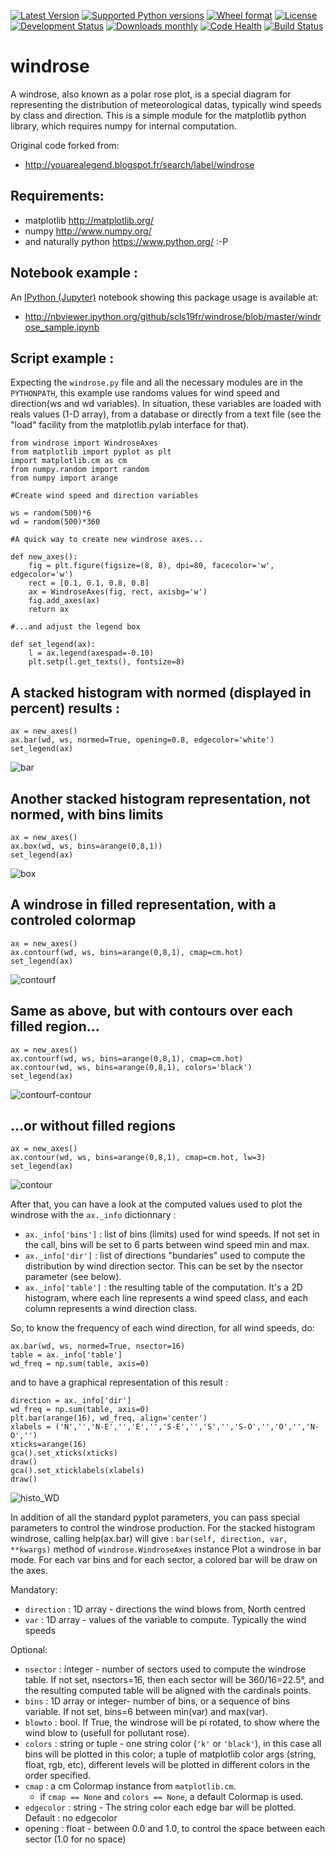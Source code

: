 [![Latest Version](https://img.shields.io/pypi/v/windrose.svg)](https://pypi.python.org/pypi/windrose/)
[![Supported Python versions](https://img.shields.io/pypi/pyversions/windrose.svg)](https://pypi.python.org/pypi/windrose/)
[![Wheel format](https://img.shields.io/pypi/wheel/windrose.svg)](https://pypi.python.org/pypi/windrose/)
[![License](https://img.shields.io/pypi/l/windrose.svg)](https://pypi.python.org/pypi/windrose/)
[![Development Status](https://img.shields.io/pypi/status/windrose.svg)](https://pypi.python.org/pypi/windrose/)
[![Downloads monthly](https://img.shields.io/pypi/dm/windrose.svg)](https://pypi.python.org/pypi/windrose/)
[![Code Health](https://landscape.io/github/scls19fr/windrose/master/landscape.svg?style=flat)](https://landscape.io/github/scls19fr/windrose/master)
[![Build Status](https://travis-ci.org/scls19fr/windrose.svg)](https://travis-ci.org/scls19fr/windrose)


windrose
========

A windrose, also known as a polar rose plot, is a special diagram for representing the distribution of meteorological datas, typically wind speeds by class and direction.
This is a simple module for the matplotlib python library, which requires numpy for internal computation.

Original code forked from:
 - http://youarealegend.blogspot.fr/search/label/windrose


Requirements:
-------------

 - matplotlib http://matplotlib.org/
 - numpy http://www.numpy.org/
 - and naturally python https://www.python.org/ :-P

Notebook example :
------------------
An [IPython (Jupyter)](http://ipython.org/) notebook showing this package usage is available at:

 - http://nbviewer.ipython.org/github/scls19fr/windrose/blob/master/windrose_sample.ipynb

Script example :
----------------

Expecting the `windrose.py` file and all the necessary modules are in the `PYTHONPATH`, this example use randoms values for wind speed and direction(ws and wd variables). In situation, these variables are loaded with reals values (1-D array), from a database or directly from a text file (see the "load" facility from the matplotlib.pylab interface for that).

    from windrose import WindroseAxes
    from matplotlib import pyplot as plt
    import matplotlib.cm as cm
    from numpy.random import random
    from numpy import arange

    #Create wind speed and direction variables

    ws = random(500)*6
    wd = random(500)*360

    #A quick way to create new windrose axes...

    def new_axes():
        fig = plt.figure(figsize=(8, 8), dpi=80, facecolor='w', edgecolor='w')
        rect = [0.1, 0.1, 0.8, 0.8]
        ax = WindroseAxes(fig, rect, axisbg='w')
        fig.add_axes(ax)
        return ax

    #...and adjust the legend box

    def set_legend(ax):
        l = ax.legend(axespad=-0.10)
        plt.setp(l.get_texts(), fontsize=8)

A stacked histogram with normed (displayed in percent) results :
----------------------------------------------------------------

    ax = new_axes()
    ax.bar(wd, ws, normed=True, opening=0.8, edgecolor='white')
    set_legend(ax)

![bar](screenshots/bar.png)

Another stacked histogram representation, not normed, with bins limits
----------------------------------------------------------------------

    ax = new_axes()
    ax.box(wd, ws, bins=arange(0,8,1))
    set_legend(ax)

![box](screenshots/box.png)

A windrose in filled representation, with a controled colormap
--------------------------------------------------------------

    ax = new_axes()
    ax.contourf(wd, ws, bins=arange(0,8,1), cmap=cm.hot)
    set_legend(ax)

![contourf](screenshots/contourf.png)

Same as above, but with contours over each filled region...
-----------------------------------------------------------

    ax = new_axes()
    ax.contourf(wd, ws, bins=arange(0,8,1), cmap=cm.hot)
    ax.contour(wd, ws, bins=arange(0,8,1), colors='black')
    set_legend(ax)

![contourf-contour](screenshots/contourf-contour.png)

...or without filled regions
----------------------------

    ax = new_axes()
    ax.contour(wd, ws, bins=arange(0,8,1), cmap=cm.hot, lw=3)
    set_legend(ax)

![contour](screenshots/contour.png)

After that, you can have a look at the computed values used to plot the windrose with the `ax._info` dictionnary :
 - `ax._info['bins']` : list of bins (limits) used for wind speeds. If not set in the call, bins will be set to 6 parts between wind speed min and max.
 - `ax._info['dir']` : list of directions "bundaries" used to compute the distribution by wind direction sector. This can be set by the nsector parameter (see below).
 - `ax._info['table']` : the resulting table of the computation. It's a 2D histogram, where each line represents a wind speed class, and each column represents a wind direction class.


So, to know the frequency of each wind direction, for all wind speeds, do:

    ax.bar(wd, ws, normed=True, nsector=16)
    table = ax._info['table']
    wd_freq = np.sum(table, axis=0)


and to have a graphical representation of this result :

    direction = ax._info['dir']
    wd_freq = np.sum(table, axis=0)
    plt.bar(arange(16), wd_freq, align='center')
    xlabels = ('N','','N-E','','E','','S-E','','S','','S-O','','O','','N-O','')
    xticks=arange(16)
    gca().set_xticks(xticks)
    draw()
    gca().set_xticklabels(xlabels)
    draw()

![histo_WD](screenshots/histo_WD.png)

In addition of all the standard pyplot parameters, you can pass special parameters to control the windrose production. For the stacked histogram windrose, calling help(ax.bar) will give :
`bar(self, direction, var, **kwargs)` method of `windrose.WindroseAxes` instance Plot a windrose in bar mode. For each var bins and for each sector, a colored bar will be draw on the axes.
 

Mandatory:
 - `direction` : 1D array - directions the wind blows from, North centred
 - `var` : 1D array - values of the variable to compute. Typically the wind speeds

Optional:
 - `nsector` : integer - number of sectors used to compute the windrose table. If not set, nsectors=16, then each sector will be 360/16=22.5°, and the resulting computed table will be aligned with the cardinals points.
 - `bins` : 1D array or integer- number of bins, or a sequence of bins variable. If not set, bins=6 between min(var) and max(var).
 - `blowto` : bool. If True, the windrose will be pi rotated, to show where the wind blow to (usefull for pollutant rose).
 - `colors` : string or tuple - one string color (`'k'` or `'black'`), in this case all bins will be plotted in this color; a tuple of matplotlib color args (string, float, rgb, etc), different levels will be plotted in different colors in the order specified.
 - `cmap` : a cm Colormap instance from `matplotlib.cm`.
   - if `cmap == None` and `colors == None`, a default Colormap is used.
 - `edgecolor` : string - The string color each edge bar will be plotted.
   Default : no edgecolor
 - opening : float - between 0.0 and 1.0, to control the space between each sector (1.0 for no space)
